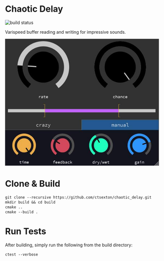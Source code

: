 # Chaotic Delay
![build status](https://github.com/ctsexton/chaotic_delay/workflows/CMake/badge.svg)

Varispeed buffer reading and writing for impressive sounds.

![screenshot.jpg](./screenshot.jpg)

# Clone & Build
```
git clone --recursive https://github.com/ctsexton/chaotic_delay.git
mkdir build && cd build
cmake ..
cmake --build .
```

# Run Tests
After building, simply run the following from the build directory:
```
ctest --verbose
```
